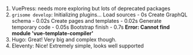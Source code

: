 1. VuePress: needs more exploring but lots of deprecated packages
2. `grisome develop`: 
Initializing plugins...
Load sources - 0s
Create GraphQL schema - 0.02s
Create pages and templates - 0.02s
Generate temporary code - 0.05s
Bootstrap finish - 0.7s
**Error: Cannot find module 'vue-template-compiler'**
3. Hugo: Great!  Very big and complex though.
4. Eleventy: Nice! Extremely simple, looks well supported